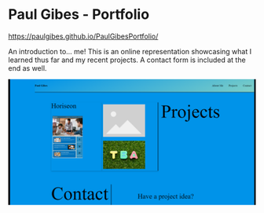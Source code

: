 # Paul Gibes - Portfolio

https://paulgibes.github.io/PaulGibesPortfolio/

An introduction to... me! This is an online representation showcasing what I learned thus far and my recent projects. A contact form is included at the end as well.

![website screenshot](./assets/images/portfolioScreenshot.PNG)
